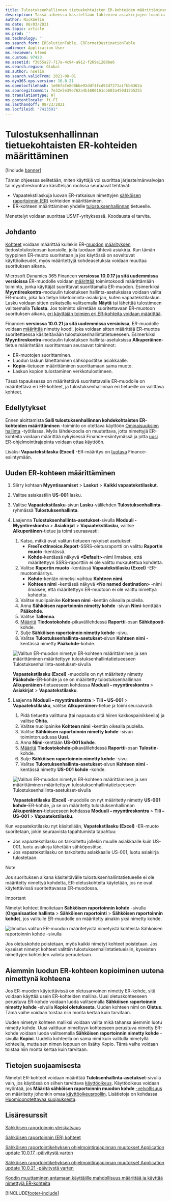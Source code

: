 ```yaml
---
title: Tulostuksenhallinnan tietuekohtaisten ER-kohteiden määrittäminen
description: Tässä aiheessa käsitellään lähtevien asiakirjojen luontia varten määritetyn sähköisen raportoinnin (ER) tulostuksenhallinnan tietuekohtaisten kohteiden määrittämistä.
author: NickSelin
ms.date: 08/03/2021
ms.topic: article
ms.prod: ''
ms.technology: ''
ms.search.form: ERSolutionTable, ERFormatDestinationTable
audience: Application User
ms.reviewer: kfend
ms.custom: 97423
ms.assetid: f3055a27-717a-4c94-a912-f269a1288be6
ms.search.region: Global
ms.author: nselin
ms.search.validFrom: 2021-08-01
ms.dyn365.ops.version: 10.0.21
ms.openlocfilehash: 1e06fafe8d8bbe92ddf4fcd94d7271a1fbb6362a
ms.sourcegitcommit: 7e32e5e39e762a4b1606161cb603a450d13b5251
ms.translationtype: HT
ms.contentlocale: fi-FI
ms.lasthandoff: 08/23/2021
ms.locfileid: "7413591"
---
```

# <a name="configure-print-management-record-specific-er-destinations"></a>Tulostuksenhallinnan tietuekohtaisten ER-kohteiden määrittäminen

[!include [banner](../includes/banner.md)]

Tämän ohjeessa selitetään, miten käyttäjä voi suorittaa järjestelmänvalvojan tai myyntireskontran käsittelijän roolissa seuraavat tehtävät:

- Vapaatekstilaskuja luovan ER-ratkaisun nimettyjen [sähköisen raportoinnin (ER)](general-electronic-reporting.md) kohteiden määrittäminen.
- ER-kohteen määrittäminen yhdelle [tulostuksenhallinnan](document-reporting-services.md) tietueelle.

Menettelyt voidaan suorittaa USMF-yrityksessä. Koodausta ei tarvita.

## <a name="introduction"></a>Johdanto

[Kohteet](electronic-reporting-destinations.md) voidaan määrittää kullekin ER-[muodon](general-electronic-reporting.md#FormatComponentOutbound) [määrityksen](general-electronic-reporting.md#Configuration) tiedostotulosteosan kansiolle, jolla luodaan lähtevä asiakirja. Kun tämän tyyppinen ER-muoto suoritetaan ja jos käytössä on soveltuvat käyttöoikeudet, myös määritettyjä kohdeasetuksia voidaan muuttaa suorituksen aikana.

Microsoft Dynamics 365 Financen **versiossa 10.0.17 ja sitä uudemmissa versioissa** ER-muodolle voidaan [määrittää](er-apis-app10-0-17.md) toimintokoodi määrittämään toiminto, jonka käyttäjät suorittavat suorittamalla ER-muodon. Esimerkiksi **Myyntireskontra**-moduulin tulostuksen hallinta-asetuksissa voidaan valita ER-muoto, joka luo tietyn liiketoiminta-asiakirjan, kuten vapaatekstilaskun. Lasku voidaan sitten esikatsella valitsemalla **Näytä** tai lähettää tulostimeen valitsemalla **Tulosta**. Jos toiminto siirretään suoritettavaan ER-muotoon suorituksen aikana, [eri käyttäjän toimien eri ER-kohteita voidaan määrittää](er-action-dependent-destinations.md).

Financen **versiossa 10.0.21 ja sitä uudemmissa versioissa**, ER-muodolle voidaan [määrittää](er-apis-app10-0-21.md) nimetty koodi, joka voidaan sitten määrittää ER-muotoa suoritettaessa käsiteltävään tulostuksenhallintatietueeseen. Esimerkiksi **Myyntireskontra**-moduulin tulostuksen hallinta-asetuksissa **Alkuperäinen**-tietue määritetään suorittamaan seuraavat toiminnot:

- ER-muotojen suorittaminen.
- Luodun laskun lähettäminen sähköpostitse asiakkaalle.
- **Kopio**-tietueen määrittäminen suorittamaan sama muoto.
- Laskun kopion tulostaminen verkkotulostimeen.

Tässä tapauksessa on määritettävä suoritettavalle ER-muodolle on määritettävä eri ER-kohteet, ja tulostuksenhallinnan eri tietueille on valittava kohteet.

## <a name="prerequisites"></a>Edellytykset

Ennen aloittamista **Salli tulostuksenhallinnan kohdekohtaisten ER-kohteiden määrittäminen** -toiminto on otettava käyttöön [Ominaisuuksien hallinta](../../fin-ops/get-started/feature-management/feature-management-overview.md#the-feature-management-workspace) -työtilassa. Myös lähdekoodia on muutettava, jotta nimettyjä ER-kohteita voidaan määrittää nykyisessä Finance-esiintymässä ja jotta [uusi](er-apis-app10-0-21.md) ER-ohjelmointirajapinta voidaan ottaa käyttöön.

Lisäksi **Vapaatekstilasku (Excel)** -ER-määritys on [tuotava](er-download-configurations-global-repo.md) Finance-esiintymään.

## <a name="configure-a-new-er-destination"></a>Uuden ER-kohteen määrittäminen

1. Siirry kohtaan **Myyntisaamiset** \> **Laskut** \> **Kaikki vapaatekstilaskut**.
2. Valitse asiakastilin **US-001** lasku.
3. Valitse **Vapaatekstilasku**-sivun **Lasku**-välilehden **Tulostuksenhallinta**-ryhmässä **Tulostuksenhallinta**.
4. Laajenna **Tulostuksenhallinta-asetukset**-sivulla **Moduuli - Myyntireskontra** \> **Asiakirjat** \> **Vapaatekstilasku**, valitse **Alkuperäinen**-tietue ja toimi seuraavasti:

    1.  Katso, mitkä ovat valitun tietueen nykyiset asetukset:
        -   **FreeTextInvoice.Report**-SSRS-oletusraportti on valittu **Raportin muoto** -kentässä.
        -   **Kohde**-kentässä näkyvä **\<Default\>**-nimi ilmaisee, että määritettyyn SSRS-raporttiin ei ole valittu mukautettua kohdetta. 
    2.  Valitse **Raportin muoto** -kentässä **Vapaatekstilasku (Excel)** -ER-muotomääritys.
        -   **Kohde**-kentän nimeksi vaihtuu **Kohteen nimi**.
        -   **Kohteen nimi** -kentässä näkyvä **\<No named destination\>** -nimi ilmaisee, että määritettyyn ER-muotoon ei ole valittu nimettyä kohdetta.
    3.  Valitse nuolipainike **Kohteen nimi** -kentän oikealla puolella.    
    4. Anna **Sähköisen raportoinnin nimetty kohde** -sivun **Nimi**-kenttään **Pääkohde**.
    5. Valitse **Tallenna**.
    6. [Määritä](er-destination-type-email.md) **Tiedostokohde**-pikavälilehdessä **Raportti**-osan **Sähköposti**-kohde.
    7. Sulje **Sähköisen raportoinnin nimetty kohde** -sivu.
    8. Valitse **Tulostuksenhallinta-asetukset**-sivun **Kohteen nimi** -kentässä nimetty **Pääkohde**-kohde.

    ![Valitun ER-muodon nimetyn ER-kohteen määrittäminen ja sen määrittäminen määritettyyn tulostuksenhallintatietueeseen Tulostuksenhallinta-asetukset-sivulla](./media/er-named-destinations-01.gif)

    **Vapaatekstilasku (Excel)** -muodolle on nyt määritetty nimetty **Pääkohde**-ER-kohde ja se on määritetty tulostuksenhallinnan **Alkuperäinen**-tietueeseen kohdassa **Moduuli – myyntireskontra** \> **Asiakirjat** \> **Vapaatekstilasku**.

5. Laajenna **Moduuli – myyntireskontra** \> **Tili – US-001** \> **Vapaatekstilasku**, valitse **Alkuperäinen**-tietue ja toimi seuraavasti:

    1. Pidä tietuetta valittuna (tai napsauta sitä hiiren kakkospainikkeella) ja valitse **Ohita**.
    2. Valitse nuolipainike **Kohteen nimi** -kentän oikealla puolella.
    3. Valitse **Sähköisen raportoinnin nimetty kohde** -sivun toimintoruudussa **Uusi**.
    4. Anna **Nimi**-kenttään **US-001 kohde**.
    5. [Määritä](er-destination-type-print.md) **Tiedostokohde**-pikavälilehdessä **Raportti**-osan **Tulostin**-kohde.
    6. Sulje **Sähköisen raportoinnin nimetty kohde** -sivu.
    7. Valitse **Tulostuksenhallinta-asetukset**-sivun **Kohteen nimi** -kentässä nimetty **US-001 kohde** -kohde.

    ![Valitun ER-muodon nimetyn ER-kohteen määrittäminen ja sen määrittäminen määritettyyn tulostuksenhallintatietueeseen Tulostuksenhallinta-asetukset-sivulla](./media/er-named-destinations-02.gif)

    **Vapaatekstilasku (Excel)** -muodolle on nyt määritetty nimetty **US-001 kohde**-ER-kohde, ja se on määritetty tulostuksenhallinnan **Alkuperäinen**-tietueeseen kohdassa **Moduuli – myyntireskontra** \> **Tili – US-001** \> **Vapaatekstilasku**.

Kun vapaatekstilasku nyt käsitellään, **Vapatekstilasku (Excel)** -ER-muoto suoritetaan, jokin seuraavista tapahtumista tapahtuu:

- Jos vapaatekstilasku on tarkoitettu jollekin muulle asiakkaalle kuin US-001, luotu asiakirja lähetään sähköpostitse.
- Jos vapaatekstilasku on tarkoitettu asiakkaalle US-001, luotu asiakirja tulostetaan.

> [!NOTE]
> Jos suorituksen aikana käsiteltävälle tulostuksenhallintatietueelle ei ole määritetty nimettyä kohdetta, ER-oletuskohteita käytetään, jos ne ovat käytettävissä suoritettavassa ER-muodossa.

> [!IMPORTANT]
> Nimetyt kohteet ilmoitetaan **Sähköisen raportoinnin kohde** -sivulla (**Organisaation hallinta** \> **Sähköinen raportointi** \> **Sähköisen raportoinnin kohde**), jos valitulle ER-muodolle on määritetty ainakin yksi nimetty kohde.
>
> ![Ilmoitus valitun ER-muodon määritetyistä nimetyistä kohteista Sähköisen raportoinnin kohde -sivulla](./media/er-named-destinations-03.png)
>
> Jos oletuskohde poistetaan, myös kaikki nimetyt kohteet poistetaan. Jos kyseiset nimetyt kohteet valittiin tulostuksenhallintatietueisiin, kyseisten nimettyjen kohteiden valinta peruutetaan.

## <a name="copy-an-existing-er-destination-as-a-new-named-destination"></a>Aiemmin luodun ER-kohteen kopioiminen uutena nimettynä kohteena

Jos ER-muodon käytettävissä on oletusarvoinen nimetty ER-kohde, sitä voidaan käyttää usein ER-kohteiden mallina. Uusi oletuskohteeseen perustuva ER-kohde voidaan luoda valitsemalla **Sähköisen raportoinnin nimetty kohde** -sivulla **Kopioi oletuksesta**. Uuden kohteen nimi on **Oletus**. Tämä vaihe voidaan toistaa niin monta kertaa kuin tarvitaan.

Uuden nimetyn kohteen malliksi voidaan valita mikä tahansa aiemmin luotu nimetty kohde. Uusi valittuun nimettyyn kohteeseen perustuva nimetty ER-kohde voidaan luoda valitsemalla **Sähköisen raportoinnin nimetty kohde** -sivulla **Kopioi**. Uudella kohteella on sama nimi kuin valitulla nimetyllä kohteella, mutta sen nimen loppuun on lisätty Kopio. Tämä vaihe voidaan toistaa niin monta kertaa kuin tarvitaan.

## <a name="security-considerations"></a>Tietojen suojaamisesta

Nimetyt ER-kohteet voidaan määrittää **Tuloksenhallinta-asetukset**-sivulla vain, jos käytössä on siihen tarvittava [käyttöoikeus](../sysadmin/role-based-security.md#permissions). Käyttöoikeus voidaan myöntää, jos **Määritä sähköisen raportoinnin muodon kohde** [-velvollisuus](../sysadmin/role-based-security.md#duties) on määritetty johonkin omaa [käyttöoikeusrooliin](../sysadmin/role-based-security.md#security-roles). Lisätietoja on kohdassa [Huomioonotettavaa suojauksesta](electronic-reporting-destinations.md#security-considerations).

## <a name="additional-resources"></a>Lisäresurssit

[Sähköisen raportoinnin yleiskatsaus](general-electronic-reporting.md)

[Sähköisen raportoinnin (ER) kohteet](electronic-reporting-destinations.md)

[Sähköisen raportointikehyksen ohjelmointirajapinnan muutokset Application update 10.0.17 -päivitystä varten](er-apis-app10-0-17.md)

[Sähköisen raportointikehyksen ohjelmointirajapinnan muutokset Application update 10.0.21 -päivitystä varten](er-apis-app10-0-21.md)

[Koodin muuttaminen antamaan käyttäjille mahdollisuus määrittää ja käyttää nimettyjä ER-kohteita](er-api-named-destinations.md)

[!INCLUDE[footer-include](../../../includes/footer-banner.md)]
